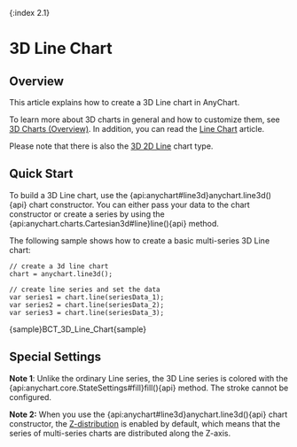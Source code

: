 {:index 2.1}
# 3D Line Chart

## Overview

This article explains how to create a 3D Line chart in AnyChart.

To learn more about 3D charts in general and how to customize them, see [3D Charts (Overview)](Overview). In addition, you can read the [Line Chart](../Line_Chart) article.

Please note that there is also the [3D 2D Line](2D_Line_Chart) chart type.

## Quick Start

To build a 3D Line chart, use the {api:anychart#line3d}anychart.line3d(){api} chart constructor. You can either pass your data to the chart constructor or create a series by using the {api:anychart.charts.Cartesian3d#line}line(){api} method.

The following sample shows how to create a basic multi-series 3D Line chart:

```
// create a 3d line chart
chart = anychart.line3d();

// create line series and set the data
var series1 = chart.line(seriesData_1);
var series2 = chart.line(seriesData_2);
var series3 = chart.line(seriesData_3);
```

{sample}BCT\_3D\_Line\_Chart{sample}

## Special Settings

**Note 1**: Unlike the ordinary Line series, the 3D Line series is colored with the {api:anychart.core.StateSettings#fill}fill(){api} method. The stroke cannot be configured.

**Note 2:** When you use the {api:anychart#line3d}anychart.line3d(){api} chart constructor, the [Z-distribution](Overview#z-distribution) is enabled by default, which means that the series of multi-series charts are distributed along the Z-axis.